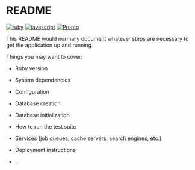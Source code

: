 # README

[![ruby](https://github.com/uekkee/meetomeal/workflows/ruby/badge.svg)](https://github.com/uekkee/meetomeal/actions)
[![javascript](https://github.com/uekkee/meetomeal/workflows/javascript/badge.svg)](https://github.com/uekkee/meetomeal/actions)
[![Pronto](https://github.com/uekkee/meetomeal/workflows/Pronto/badge.svg)](https://github.com/uekkee/meetomeal/actions)


This README would normally document whatever steps are necessary to get the
application up and running.

Things you may want to cover:

* Ruby version

* System dependencies

* Configuration

* Database creation

* Database initialization

* How to run the test suite

* Services (job queues, cache servers, search engines, etc.)

* Deployment instructions

* ...
